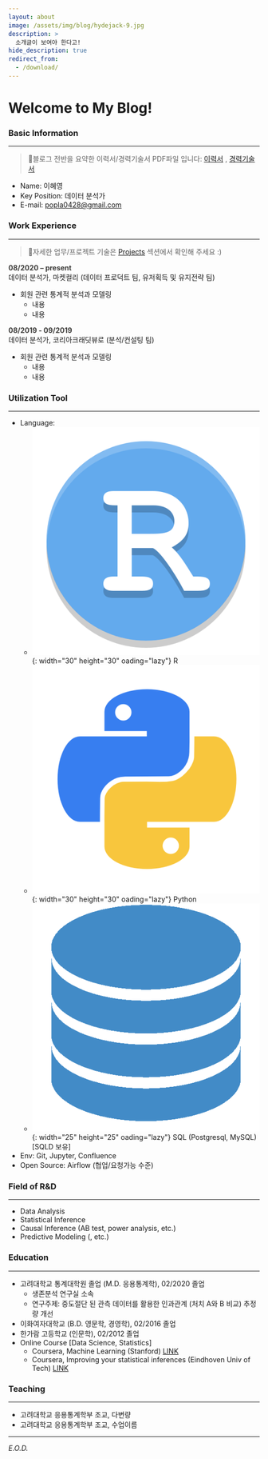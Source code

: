 ```yaml
---
layout: about
image: /assets/img/blog/hydejack-9.jpg
description: >
  소개글이 보여야 한다고!
hide_description: true
redirect_from:
  - /download/
---
```


# Welcome to My Blog!

<!--author-->

### Basic Information
---
> 🔗블로그 전반을 요약한 이력서/경력기술서 PDF파일 입니다:
> <a href="/assets/CV.pdf" target="_blank">이력서</a> , <a href="/assets/CV.pdf" target="_blank">경력기술서</a>

- Name: 이혜영  
- Key Position: 데이터 분석가
- E-mail: popla0428@gmail.com

### Work Experience
---
> 🔗자세한 업무/프로젝트 기술은 [Projects] 섹션에서 확인해 주세요 :)

<span style="color:rgb(61,60,58);font-weight:bold">08/2020 – present</span>  
데이터 분석가, 마켓컬리 (데이터 프로덕트 팀, 유저획득 및 유지전략 팀) 

  - 회원 관련 통계적 분석과 모델링  
    - 내용  
    - 내용

<span style="color:rgb(61,60,58);font-weight:bold">08/2019 - 09/2019</span>  
데이터 분석가, 코리아크래딧뷰로 (분석/컨설팅 팀) 

  - 회원 관련 통계적 분석과 모델링  
    - 내용  
    - 내용

### Utilization Tool
---
- Language:  
  - ![logo_r](/assets/img/logo_r.png){: width="30" height="30" oading="lazy"} R
  - ![logo_py](/assets/img/logo_py.png){: width="30" height="30" oading="lazy"} Python
  - ![logo_py](/assets/img/logo_sql.png){: width="25" height="25" oading="lazy"} SQL (Postgresql, MySQL) [SQLD 보유]
- Env: Git, Jupyter, Confluence
- Open Source: Airflow (협업/요청가능 수준)

### Field of R&D
--- 
- Data Analysis
- Statistical Inference
- Causal Inference (AB test, power analysis, etc.)
- Predictive Modeling (, etc.)

### Education
--- 
- 고려대학교 통계대학원 졸업 (M.D. 응용통계학), 02/2020 졸업 
  - 생존분석 연구실 소속
  - 연구주제: 중도절단 된 관측 데이터를 활용한 인과관계 (처치 A와 B 비교) 추정량 개선
- 이화여자대학교 (B.D. 영문학, 경영학), 02/2016 졸업
- 한가람 고등학교 (인문학), 02/2012 졸업
- Online Course [Data Science, Statistics]
  - Coursera, Machine Learning (Stanford) <a href="https://www.coursera.org/learn/machine-learning/" target="_blank">LINK</a>
  - Coursera, Improving your statistical inferences (Eindhoven Univ of Tech) <a href="https://www.coursera.org/learn/statistical-inferences/" target="_blank">LINK</a>

### Teaching 
---
- 고려대학교 응용통계학부 조교, 다변량 
- 고려대학교 응용통계학부 조교, 수업이름

---


*E.O.D.*



<!--shortcuts-->
[blog]: /
[portfolio]: https://hydejack.com/examples/
[resume]: https://hydejack.com/resume/
[download]: https://hydejack.com/download/
[welcome]: https://hydejack.com/
[forms]: https://hydejack.com/forms-by-example/
[Projects]: _featured_categories/projects.md
[Study]: _featured_categories/study.md
[About]: about.md

[features]: #features
[news]: #build-an-audience
[syntax]: syntax-highlighting
[latex]: #beautiful-math
[dark]: https://hydejack.com/blog/hydejack/2018-09-01-introducing-dark-mode/
[search]: https://hydejack.com/#_search-input
[grid]: https://hydejack.com/blog/hydejack/

[lic]: LICENSE.md
[pro]: licenses/PRO.md
[docs]: docs/README.md
[ofln]: docs/advanced.md#enabling-offline-support
[math]: docs/writing.md#adding-math

[kit]: https://github.com/hydecorp/hydejack-starter-kit/releases
[src]: https://github.com/hydecorp/hydejack
[gem]: https://rubygems.org/gems/jekyll-theme-hydejack
[buy]: https://gum.co/nuOluY

[gpss]: https://developers.google.com/speed/pagespeed/insights/?url=https%3A%2F%2Fhydejack.com%2Fdocs%2F
[rouge]: http://rouge.jneen.net
[katex]: https://khan.github.io/KaTeX/
[mathjax]: https://www.mathjax.org/
[tinyletter]: https://tinyletter.com/